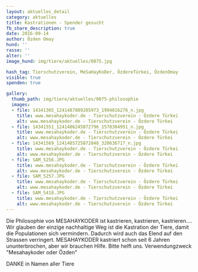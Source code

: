 ```yaml
---
layout: aktuelles_detail
category: aktuelles
title: Kastrationen - Spender gesucht
fb_share_description: true
date: 2016-09-14
author: Özden Omay
hund: ''
rasse: ''
alter: ''
image_hund: img/tiere/aktuelles/0075.jpg

hash_tag: Tierschutzverein, MeSaHayKoDer, ÖzdereTürkei, ÖzdenOmay
visible: true
spenden: true

gallery:
  thumb_path: img/tiere/aktuelles/0075-philosophie
  images:
  - file: 14341365_1241487809205973_1994816276_n.jpg
    title: www.mesahaykoder.de - Tierschutzverein - Özdere Türkei
    alt: www.mesahaykoder.de - Tierschutzverein - Özdere Türkei
  - file: 14341551_1241486245872796_1578304951_n.jpg
    title: www.mesahaykoder.de - Tierschutzverein - Özdere Türkei
    alt: www.mesahaykoder.de - Tierschutzverein - Özdere Türkei
  - file: 14341569_1241485725872848_320636717_n.jpg
    title: www.mesahaykoder.de - Tierschutzverein - Özdere Türkei
    alt: www.mesahaykoder.de - Tierschutzverein - Özdere Türkei
  - file: SAM_5256.JPG
    title: www.mesahaykoder.de - Tierschutzverein - Özdere Türkei
    alt: www.mesahaykoder.de - Tierschutzverein - Özdere Türkei
  - file: SAM_5257.JPG
    title: www.mesahaykoder.de - Tierschutzverein - Özdere Türkei
    alt: www.mesahaykoder.de - Tierschutzverein - Özdere Türkei
  - file: SAM_5418.JPG
    title: www.mesahaykoder.de - Tierschutzverein - Özdere Türkei
    alt: www.mesahaykoder.de - Tierschutzverein - Özdere Türkei
---
```



Die Philosophie von MESAHAYKODER ist kastrieren, kastrieren, kastrieren.... Wir glauben der einzige nachhaltige Weg ist die Kastration der Tiere, damit die Populationen sich vermindern.
Dadurch wird auch das Elend auf den Strassen verringert.
MESAHAYKODER kastriert schon seit 6 Jahren ununterbrochen, aber wir brauchen Hilfe. Bitte helft uns.
Verwendungzweck "Mesahaykoder oder Özden"

DANKE in Namen aller Tiere

